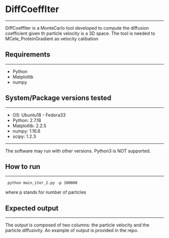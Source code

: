 # DiffCoeffIter
***
DiffCoeffIter is a MonteCarlo tool developed to compute the diffusion coefficient given th particle velocity is a 3D space.
The tool is needed to MCele_ProteinGradient as velocity calibation
## Requirements
***
* Python
* Matplotlib
* numpy
## System/Package versions tested
***
* OS: Ubuntu18 - Fedora33
* Python: 2.7.18
* Matplotlib: 2.2.5
* numpy: 1.16.6
* scipy: 1.2.3
***
The software may run with other versions. Python3 is NOT supported.
## How to run
***
```
 python main_iter_2.py -p 100000 
```
where p stands for number of particles 
## Expected output
***
The output is composed of two columns: the particle velocity and the particle diffusivity.
An example of output is provided in the repo.
 
